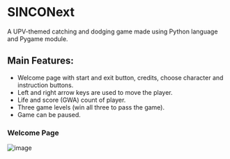 # SINCONext
A UPV-themed catching and dodging game made using Python language and Pygame module.

## Main Features:
- Welcome page with start and exit button, credits, choose character and instruction buttons.
- Left and right arrow keys are used to move the player.
- Life and score (GWA) count of player.
- Three game levels (win all three to pass the game).
- Game can be paused.

### Welcome Page
![image](https://github.com/Eugocode/SINCONext/assets/65772510/8427a401-20ba-40c1-84a9-99ea6a6b6cb5)


